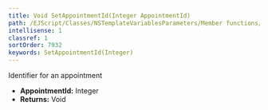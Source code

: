 ```yaml
---
title: Void SetAppointmentId(Integer AppointmentId)
path: /EJScript/Classes/NSTemplateVariablesParameters/Member functions/Void SetAppointmentId(Integer p_0)
intellisense: 1
classref: 1
sortOrder: 7932
keywords: SetAppointmentId(Integer)
---
```



Identifier for an appointment



* **AppointmentId:** Integer
* **Returns:** Void


